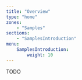 ```yaml
---
title: "Overview"
type: "home"
zones:
    - "Samples"
sections:
    - "SamplesIntroduction"
menu:
    SamplesIntroduction:
        weight: 10
---
```


TODO